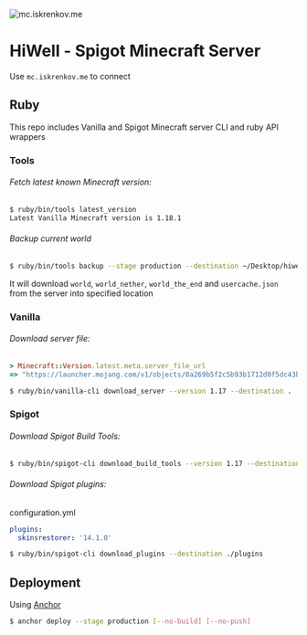 ![mc.iskrenkov.me](https://img.shields.io/endpoint?url=https%3A%2F%2Fminecraft-server-status-badge.vercel.app%2Fapi%2Fserver%2Fmc.iskrenkov.me%3Fport%3D25565)

# HiWell - Spigot Minecraft Server
Use `mc.iskrenkov.me` to connect

## Ruby
This repo includes Vanilla and Spigot Minecraft server CLI and ruby API wrappers

### Tools

###### Fetch latest known Minecraft version:
```sh
$ ruby/bin/tools latest_version
Latest Vanilla Minecraft version is 1.18.1
```

###### Backup current world
```sh
$ ruby/bin/tools backup --stage production --destination ~/Desktop/hiwell_backups
```
It will download `world`, `world_nether`, `world_the_end` and `usercache.json` from the server into specified location

### Vanilla
###### Download server file:
```ruby
> Minecraft::Version.latest.meta.server_file_url
=> "https://launcher.mojang.com/v1/objects/0a269b5f2c5b93b1712d0f5dc43b6182b9ab254e/server.jar"
```

```sh
$ ruby/bin/vanilla-cli download_server --version 1.17 --destination .
```

### Spigot

###### Download Spigot Build Tools:
```sh
$ ruby/bin/spigot-cli download_build_tools --version 1.17 --destination .
```

###### Download Spigot plugins:
configuration.yml

```yaml
plugins:
  skinsrestorer: '14.1.0'
```

```sh
$ ruby/bin/spigot-cli download_plugins --destination ./plugins
```

## Deployment
Using [Anchor](https://github.com/eiskrenkov/anchor)

```sh
$ anchor deploy --stage production [--no-build] [--no-push]
```
